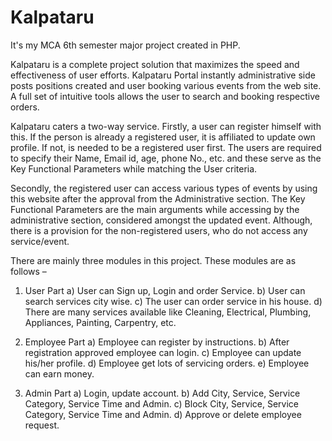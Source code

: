 # Kalpataru
It's my MCA 6th semester major project created in PHP.

Kalpataru is a complete project solution that maximizes the speed and effectiveness of user efforts. Kalpataru Portal instantly administrative side posts positions created and user booking various events from the web site. A full set of intuitive tools allows the user to search and booking respective orders.

Kalpataru caters a two-way service. Firstly, a user can register himself with this. If the person is already a registered user, it is affiliated to update own profile. If not, is needed to be a registered user first. The users are required to specify their Name, Email id, age, phone No., etc. and these serve as the Key Functional Parameters while matching the User criteria.

Secondly, the registered user can access various types of events by using this website after the approval from the Administrative section. The Key Functional Parameters are the main arguments while accessing by the administrative section, considered amongst the updated event. Although, there is a provision for the non-registered users, who do not access any service/event. 

There are mainly three modules in this project. These modules are as follows –

1. User Part
a) User can Sign up, Login and order Service.
b) User can search services city wise.
c)    The user can order service in his house.
d) There are many services available like Cleaning, Electrical, Plumbing, Appliances, Painting, Carpentry, etc.

2. Employee Part
a) Employee can register by instructions.
b) After registration approved employee can login.
c) Employee can update his/her profile.
d) Employee get lots of servicing orders.
e) Employee can earn money.

3. Admin Part
	a) Login, update account.
b) Add City, Service, Service Category, Service Time and Admin.
c) Block City, Service, Service Category, Service Time and Admin.
d) Approve or delete employee request.
